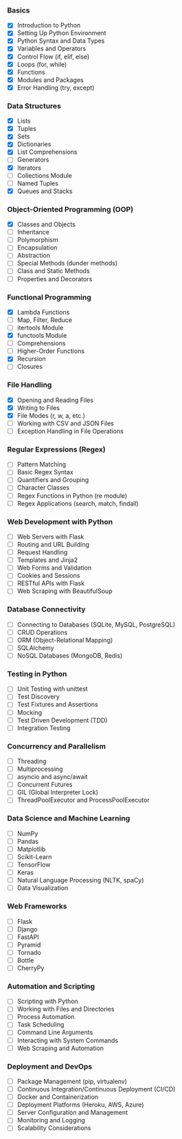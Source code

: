 ### Basics

- [X] Introduction to Python
- [X] Setting Up Python Environment
- [X] Python Syntax and Data Types
- [X] Variables and Operators
- [X] Control Flow (if, elif, else)
- [X] Loops (for, while)
- [X] Functions
- [X] Modules and Packages
- [X] Error Handling (try, except)

### Data Structures

- [X] Lists
- [X] Tuples
- [X] Sets
- [X] Dictionaries
- [X] List Comprehensions
- [ ] Generators
- [X] Iterators
- [ ] Collections Module
- [ ] Named Tuples
- [X] Queues and Stacks

### Object-Oriented Programming (OOP)

- [X] Classes and Objects
- [ ] Inheritance
- [ ] Polymorphism
- [ ] Encapsulation
- [ ] Abstraction
- [ ] Special Methods (dunder methods)
- [ ] Class and Static Methods
- [ ] Properties and Decorators

### Functional Programming

- [X] Lambda Functions
- [ ] Map, Filter, Reduce
- [ ] itertools Module
- [X] functools Module
- [ ] Comprehensions
- [ ] Higher-Order Functions
- [X] Recursion
- [ ] Closures

### File Handling

- [X] Opening and Reading Files
- [X] Writing to Files
- [X] File Modes (r, w, a, etc.)
- [ ] Working with CSV and JSON Files
- [ ] Exception Handling in File Operations

### Regular Expressions (Regex)

- [ ] Pattern Matching
- [ ] Basic Regex Syntax
- [ ] Quantifiers and Grouping
- [ ] Character Classes
- [ ] Regex Functions in Python (re module)
- [ ] Regex Applications (search, match, findall)

### Web Development with Python

- [ ] Web Servers with Flask
- [ ] Routing and URL Building
- [ ] Request Handling
- [ ] Templates and Jinja2
- [ ] Web Forms and Validation
- [ ] Cookies and Sessions
- [ ] RESTful APIs with Flask
- [ ] Web Scraping with BeautifulSoup

### Database Connectivity

- [ ] Connecting to Databases (SQLite, MySQL, PostgreSQL)
- [ ] CRUD Operations
- [ ] ORM (Object-Relational Mapping)
- [ ] SQLAlchemy
- [ ] NoSQL Databases (MongoDB, Redis)

### Testing in Python

- [ ] Unit Testing with unittest
- [ ] Test Discovery
- [ ] Test Fixtures and Assertions
- [ ] Mocking
- [ ] Test Driven Development (TDD)
- [ ] Integration Testing

### Concurrency and Parallelism

- [ ] Threading
- [ ] Multiprocessing
- [ ] asyncio and async/await
- [ ] Concurrent Futures
- [ ] GIL (Global Interpreter Lock)
- [ ] ThreadPoolExecutor and ProcessPoolExecutor

### Data Science and Machine Learning

- [ ] NumPy
- [ ] Pandas
- [ ] Matplotlib
- [ ] Scikit-Learn
- [ ] TensorFlow
- [ ] Keras
- [ ] Natural Language Processing (NLTK, spaCy)
- [ ] Data Visualization

### Web Frameworks

- [ ] Flask
- [ ] Django
- [ ] FastAPI
- [ ] Pyramid
- [ ] Tornado
- [ ] Bottle
- [ ] CherryPy

### Automation and Scripting

- [ ] Scripting with Python
- [ ] Working with Files and Directories
- [ ] Process Automation
- [ ] Task Scheduling
- [ ] Command Line Arguments
- [ ] Interacting with System Commands
- [ ] Web Scraping and Automation

### Deployment and DevOps

- [ ] Package Management (pip, virtualenv)
- [ ] Continuous Integration/Continuous Deployment (CI/CD)
- [ ] Docker and Containerization
- [ ] Deployment Platforms (Heroku, AWS, Azure)
- [ ] Server Configuration and Management
- [ ] Monitoring and Logging
- [ ] Scalability Considerations